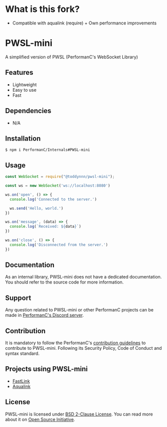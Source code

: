 # What is this fork?

- Compatible with aqualink (require) + Own performance improvements

# PWSL-mini

A simplified version of PWSL (PerformanC's WebSocket Library)

## Features

- Lightweight
- Easy to use
- Fast

## Dependencies

- N/A

## Installation

```shell
$ npm i PerformanC/Internals#PWSL-mini
```

## Usage

```js
const WebSocket = require("@toddynnn/pwsl-mini");

const ws = new WebSocket('ws://localhost:8080')

ws.on('open', () => {
  console.log('Connected to the server.')

  ws.send('Hello, world.')
})

ws.on('message', (data) => {
  console.log(`Received: ${data}`)
})

ws.on('close', () => {
  console.log('Disconnected from the server.')
})
```

## Documentation

As an internal library, PWSL-mini does not have a dedicated documentation. You should refer to the source code for more information.

## Support

Any question related to PWSL-mini or other PerformanC projects can be made in [PerformanC's Discord server](https://discord.gg/uPveNfTuCJ).

## Contribution

It is mandatory to follow the PerformanC's [contribution guidelines](https://github.com/PerformanC/contributing) to contribute to PWSL-mini. Following its Security Policy, Code of Conduct and syntax standard.

## Projects using PWSL-mini

- [FastLink](https://github.com/PerformanC/FastLink)
- [Aqualink](https://github.com/ToddyTheNoobDud/AquaLink)

## License

PWSL-mini is licensed under [BSD 2-Clause License](LICENSE). You can read more about it on [Open Source Initiative](https://opensource.org/licenses/BSD-2-Clause).
